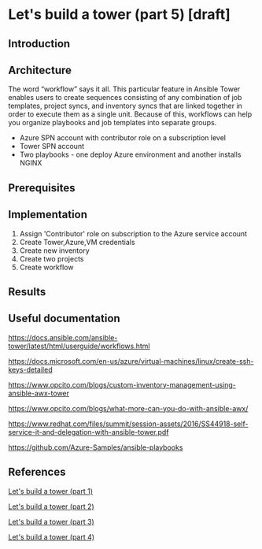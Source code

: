 # Let's build a tower (part 5) [draft]

## Introduction


## Architecture
The word “workflow” says it all. This particular feature in Ansible Tower enables users to create sequences consisting of any combination of job templates, project syncs, and inventory syncs that are linked together in order to execute them as a single unit. Because of this, workflows can help you organize playbooks and job templates into separate groups.

* Azure SPN account with contributor role on a subscription level
* Tower SPN account
* Two playbooks - one deploy Azure environment and another installs NGINX

## Prerequisites


## Implementation
1. Assign 'Contributor' role on subscription to the Azure service account
1. Create Tower,Azure,VM credentials
1. Create new inventory
1. Create two projects
1. Create workflow

## Results


## Useful documentation

https://docs.ansible.com/ansible-tower/latest/html/userguide/workflows.html

https://docs.microsoft.com/en-us/azure/virtual-machines/linux/create-ssh-keys-detailed

https://www.opcito.com/blogs/custom-inventory-management-using-ansible-awx-tower

https://www.opcito.com/blogs/what-more-can-you-do-with-ansible-awx/

https://www.redhat.com/files/summit/session-assets/2016/SS44918-self-service-it-and-delegation-with-ansible-tower.pdf

https://github.com/Azure-Samples/ansible-playbooks


## References

[Let's build a tower (part 1)](/ansible-tower-00/README.md)

[Let's build a tower (part 2)](/ansible-tower-01/README.md)

[Let's build a tower (part 3)](/ansible-tower-02/README.md)

[Let's build a tower (part 4)](/ansible-tower-03/README.md)
